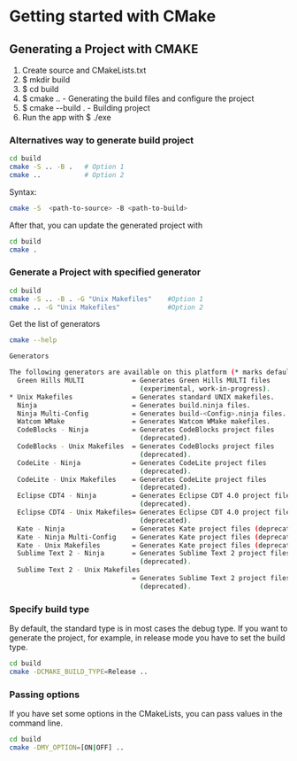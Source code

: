 # Getting started with CMake

## Generating a Project with CMAKE

1. Create source and CMakeLists.txt
2. $ mkdir build
3. $ cd build
4. $ cmake ..         - Generating the build files and configure the project
5. $ cmake --build .  - Building project
6. Run the app with $ ./exe

### Alternatives way to generate build project

```bash
cd build
cmake -S .. -B .   # Option 1
cmake ..           # Option 2
```

Syntax:

```bash
cmake -S  <path-to-source> -B <path-to-build>
```

After that, you can update the generated project with

```bash
cd build
cmake .
```

### Generate a Project with specified generator

```bash
cd build
cmake -S .. -B . -G "Unix Makefiles"    #Option 1
cmake .. -G "Unix Makefiles"            #Option 2
```

Get the list of generators

```bash
cmake --help
```

```bash
Generators

The following generators are available on this platform (* marks default):
  Green Hills MULTI            = Generates Green Hills MULTI files
                                 (experimental, work-in-progress).
* Unix Makefiles               = Generates standard UNIX makefiles.
  Ninja                        = Generates build.ninja files.
  Ninja Multi-Config           = Generates build-<Config>.ninja files.
  Watcom WMake                 = Generates Watcom WMake makefiles.
  CodeBlocks - Ninja           = Generates CodeBlocks project files
                                 (deprecated).
  CodeBlocks - Unix Makefiles  = Generates CodeBlocks project files
                                 (deprecated).
  CodeLite - Ninja             = Generates CodeLite project files
                                 (deprecated).
  CodeLite - Unix Makefiles    = Generates CodeLite project files
                                 (deprecated).
  Eclipse CDT4 - Ninja         = Generates Eclipse CDT 4.0 project files
                                 (deprecated).
  Eclipse CDT4 - Unix Makefiles= Generates Eclipse CDT 4.0 project files
                                 (deprecated).
  Kate - Ninja                 = Generates Kate project files (deprecated).
  Kate - Ninja Multi-Config    = Generates Kate project files (deprecated).
  Kate - Unix Makefiles        = Generates Kate project files (deprecated).
  Sublime Text 2 - Ninja       = Generates Sublime Text 2 project files
                                 (deprecated).
  Sublime Text 2 - Unix Makefiles
                               = Generates Sublime Text 2 project files
                                 (deprecated).
```

### Specify build type

By default, the standard type is in most cases the debug type. If you want to generate the project, for example, in release mode you have to set the build type.

```bash
cd build
cmake -DCMAKE_BUILD_TYPE=Release ..
```

### Passing options

If you have set some options in the CMakeLists, you can pass values in the command line.

```bash
cd build
cmake -DMY_OPTION=[ON|OFF] ..
```

